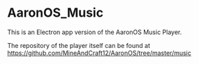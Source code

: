 # AaronOS_Music

This is an Electron app version of the AaronOS Music Player.

The repository of the player itself can be found at https://github.com/MineAndCraft12/AaronOS/tree/master/music